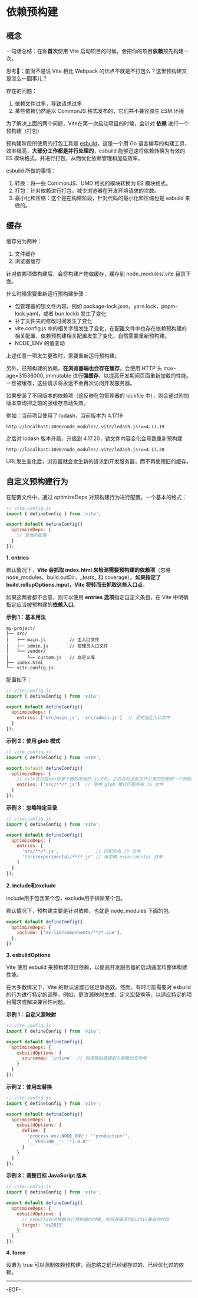 # 依赖预构建

## **概念**

一句话总结：在你**首次**使用 Vite 启动项目的时候，会把你的项目**依赖**预先构建一次。

思考🤔：前面不是说 Vite 相比 Webpack 的优点不就是不打包么？这里预构建又是怎么一回事儿？



存在的问题：

1. 依赖文件过多，导致请求过多
2. 某些依赖仍然是以 CommonJS 格式发布的，它们并不兼容原生 ESM 环境

为了解决上面的两个问题，Vite在第一次启动项目的时候，会针对 **依赖** 进行一个预构建（打包）

预构建阶段所使用的打包工具是 [esbuild](https://esbuild.github.io/)，这是一个用 Go 语言编写的构建工具，效率极高，**大部分工作都是并行处理的**，esbuild 能够迅速将依赖转换为有效的 ES 模块格式，并进行打包，从而优化依赖管理和加载效率。

esbuild 所做的事情：

1. 转换：将一些 CommonJS、UMD 格式的模块转换为 ES 模块格式。
2. 打包：针对依赖进行打包，减少浏览器在开发环境请求的次数。
3. 最小化和压缩：这个是在构建阶段，针对代码的最小化和压缩也是 esbuild 来做的。



## **缓存**

缓存分为两种：

1. 文件缓存
2. 浏览器缓存

针对依赖项做构建后，会将构建产物做缓存，缓存到 node_modules/.vite 目录下面。

什么时候需要重新运行预构建步骤：

- 包管理器的锁文件内容，例如 package-lock.json，yarn.lock，pnpm-lock.yaml，或者 bun.lockb 发生了变化
- 补丁文件夹的修改时间发生了变化
- vite.config.js 中的相关字段发生了变化，在配置文件中也存在依赖预构建的相关配置，依赖预构建相关配置发生了变化，自然需要重新预构建。
- NODE_ENV 的值变动

上述任意一项发生更改时，需要重新运行预构建。



另外，已预构建的依赖，**在浏览器端也会存在缓存**。会使用 HTTP 头 max-age=31536000, immutable 进行**强缓存**，以提高开发期间页面重新加载的性能。一旦被缓存，这些请求将永远不会再次访问开发服务器。

如果安装了不同版本的依赖项（这反映在包管理器的 lockfile 中），则会通过附加版本查询把之前的强缓存自动失效。

例如：当前项目使用了 lodash，当前版本为 4.17.19

```
http://localhost:3000/node_modules/.vite/lodash.js?v=4.17.19
```

之后对 lodash 版本升级，升级到 4.17.20，锁文件内容变化会导致重新预构建

```
http://localhost:3000/node_modules/.vite/lodash.js?v=4.17.20
```

URL发生变化后，浏览器就会发生新的请求到开发服务器，而不再使用旧的缓存。



## **自定义预构建行为**

在配置文件中，通过 optimizeDeps 对预构建行为进行配置。一个基本的格式：

```js
// vite.config.js
import { defineConfig } from 'vite';

export default defineConfig({
  optimizeDeps: {
    // 其他的配置
  }
});
```



**1. entries**

默认情况下，**Vite 会抓取 index.html 来检测需要预构建的依赖项**（忽略node_modules、build.outDir、\__tests__ 和 coverage）。**如果指定了 build.rollupOptions.input，Vite 将转而去抓取这些入口点**。

如果这两者都不合意，则可以使用 **entries 选项**指定自定义条目，在 Vite 中明确指定应当被预构建的**依赖入口**。

**示例 1：基本用法**

```
my-project/
├── src/
│   ├── main.js         // 主入口文件
│   ├── admin.js        // 管理员入口文件
│   └── vendor/
│       └── custom.js   // 自定义库
├── index.html
└── vite.config.js
```

配置如下：

```js
// vite.config.js
import { defineConfig } from 'vite';

export default defineConfig({
  optimizeDeps: {
    entries: ['src/main.js', 'src/admin.js']  // 显式指定入口文件
  }
});
```

**示例 2：使用 glob 模式**

```js
// vite.config.js
import { defineConfig } from 'vite';

export.default defineConfig({
  optimizeDeps: {
    // vite会扫描src目录下面的所有的.js文件，之后会将这些文件引用的依赖做一个预构建处理
    entries: ['src/**/*.js']  // 使用 glob 模式匹配所有 JS 文件
  }
});
```

**示例 3：忽略特定目录**

```js
// vite.config.js
import { defineConfig } from 'vite';

export default defineConfig({
  optimizeDeps: {
    entries: [
      'src/**/*.js',              // 匹配所有 JS 文件
      '!src/experimental/**/*.js' // 但忽略 experimental 目录
    ]
  }
});
```



**2. include和exclude**

include用于包含某个包，exclude用于排除某个包。

默认情况下，预构建主要是针对依赖，也就是 node_modules 下面的包。

```js
export default defineConfig({
  optimizeDeps: {
    include: ['my-lib/components/**/*.vue'],
  },
})
```



**3. esbuildOptions**

Vite 使用 esbuild 来预构建项目依赖，以提高开发服务器的启动速度和整体构建性能。

在大多数情况下，Vite 的默认设置已经足够高效。然而，有时可能需要对 esbuild 的行为进行特定的调整，例如，更改源映射生成、定义宏替换等，以适应特定的项目需求或解决兼容性问题。

**示例 1：自定义源映射**

```js
// vite.config.js
import { defineConfig } from 'vite';

export default defineConfig({
  optimizeDeps: {
    esbuildOptions: {
      sourcemap: 'inline'  // 将源映射直接嵌入到输出文件中
    }
  }
});
```

**示例 2：使用宏替换**

```js
// vite.config.js
import { defineConfig } from 'vite';

export default defineConfig({
  optimizeDeps: {
    esbuildOptions: {
      define: {
        'process.env.NODE_ENV': '"production"',
        '__VERSION__': '"1.0.0"'
      }
    }
  }
});
```

**示例 3：调整目标 JavaScript 版本**

```js
// vite.config.js
import { defineConfig } from 'vite';

export default defineConfig({
  optimizeDeps: {
    esbuildOptions: {
      // esbuild在对依赖进行预构建的时候，会将其编译为ES2015兼容的代码
      target: 'es2015'
    }
  }
});
```



**4. force**

设置为 true 可以强制依赖预构建，而忽略之前已经缓存过的、已经优化过的依赖。

---

-EOF-
